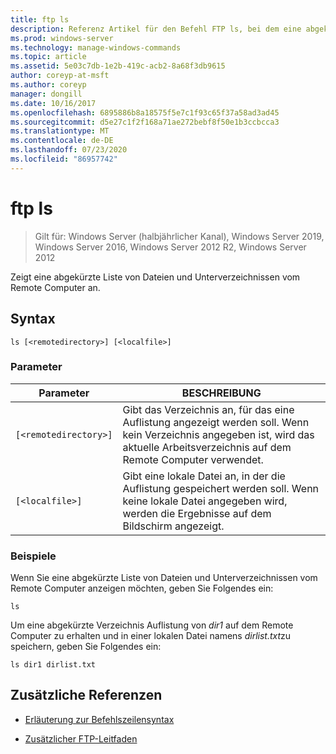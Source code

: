 ```yaml
---
title: ftp ls
description: Referenz Artikel für den Befehl FTP ls, bei dem eine abgekürzte Liste von Dateien und Unterverzeichnissen vom Remote Computer angezeigt wird.
ms.prod: windows-server
ms.technology: manage-windows-commands
ms.topic: article
ms.assetid: 5e03c7db-1e2b-419c-acb2-8a68f3db9615
author: coreyp-at-msft
ms.author: coreyp
manager: dongill
ms.date: 10/16/2017
ms.openlocfilehash: 6895886b8a18575f5e7c1f93c65f37a58ad3ad45
ms.sourcegitcommit: d5e27c1f2f168a71ae272bebf8f50e1b3ccbcca3
ms.translationtype: MT
ms.contentlocale: de-DE
ms.lasthandoff: 07/23/2020
ms.locfileid: "86957742"
---
```

# <a name="ftp-ls"></a>ftp ls

> Gilt für: Windows Server (halbjährlicher Kanal), Windows Server 2019, Windows Server 2016, Windows Server 2012 R2, Windows Server 2012

Zeigt eine abgekürzte Liste von Dateien und Unterverzeichnissen vom Remote Computer an.

## <a name="syntax"></a>Syntax

```
ls [<remotedirectory>] [<localfile>]
```

### <a name="parameters"></a>Parameter

| Parameter | BESCHREIBUNG |
| --------- |------------ |
| `[<remotedirectory>]` | Gibt das Verzeichnis an, für das eine Auflistung angezeigt werden soll. Wenn kein Verzeichnis angegeben ist, wird das aktuelle Arbeitsverzeichnis auf dem Remote Computer verwendet. |
| `[<localfile>]` | Gibt eine lokale Datei an, in der die Auflistung gespeichert werden soll. Wenn keine lokale Datei angegeben wird, werden die Ergebnisse auf dem Bildschirm angezeigt. |

### <a name="examples"></a>Beispiele

Wenn Sie eine abgekürzte Liste von Dateien und Unterverzeichnissen vom Remote Computer anzeigen möchten, geben Sie Folgendes ein:

```
ls
```

Um eine abgekürzte Verzeichnis Auflistung von *dir1* auf dem Remote Computer zu erhalten und in einer lokalen Datei namens *dirlist.txt*zu speichern, geben Sie Folgendes ein:

```
ls dir1 dirlist.txt
```

## <a name="additional-references"></a>Zusätzliche Referenzen

- [Erläuterung zur Befehlszeilensyntax](command-line-syntax-key.md)

- [Zusätzlicher FTP-Leitfaden](/previous-versions/orphan-topics/ws.10/cc756013(v=ws.10))
